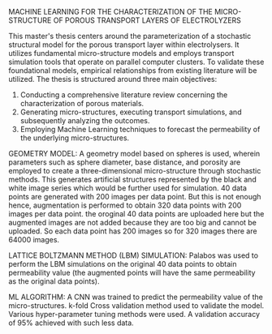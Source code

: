 MACHINE LEARNING FOR THE CHARACTERIZATION OF THE MICRO-STRUCTURE OF POROUS TRANSPORT LAYERS OF ELECTROLYZERS

This master's thesis centers around the parameterization of a stochastic structural model for the 
porous transport layer within electrolysers. It utilizes fundamental micro-structure models and 
employs transport simulation tools that operate on parallel computer clusters. To validate these 
foundational models, empirical relationships from existing literature will be utilized. The thesis 
is structured around three main objectives: 
1. Conducting a comprehensive literature review concerning the characterization of 
porous materials. 
2. Generating micro-structures, executing transport simulations, and subsequently 
analyzing the outcomes. 
3. Employing Machine Learning techniques to forecast the permeability of the 
underlying micro-structures.

GEOMETRY MODEL:
A geometry model based on spheres is used, wherein parameters 
such as sphere diameter, base distance, and porosity are employed to create a three-dimensional 
micro-structure through stochastic methods. This generates artificial structures represented by 
the black and white image series which would be further used for simulation.
40 data points are generated with 200 images per data point. But this is not enough hence, augmentation is performed to obtain 320 data points with 200 images per data point. the oroginal 40 data points are uploaded here 
but the augmented images are not added because they are too big and cannot be uploaded. So each data point has 200 images so for 320 images there are 64000 images.

LATTICE BOLTZMANN METHOD (LBM) SIMULATION:
Palabos was used to perform the LBM simulations on the original 40 data points to obtain permeability value (the augmented points will have the same permeability as the original data points).

ML ALGORITHM:
A CNN was trained to predict the permeability value of the micro-structures. k-fold Cross validation method used to validate the model.
Various hyper-parameter tuning methods were used. A validation accuracy of 95% achieved with such less data.

